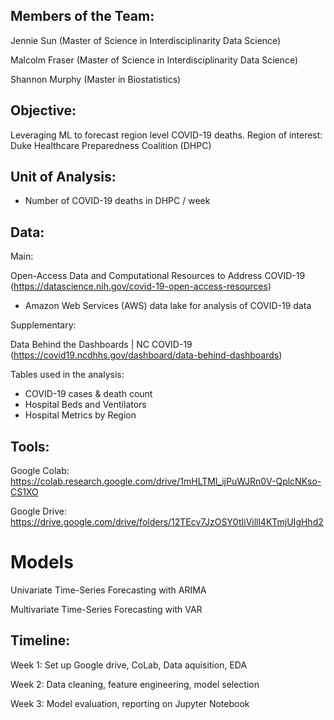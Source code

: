 ## Members of the Team:

Jennie Sun (Master of Science in Interdisciplinarity Data Science) 

Malcolm Fraser (Master of Science in Interdisciplinarity Data Science) 

Shannon Murphy (Master in Biostatistics) 


## Objective:
Leveraging ML to forecast region level COVID-19 deaths. 
Region of interest: Duke Healthcare Preparedness Coalition (DHPC)

## Unit of Analysis: 
- Number of COVID-19 deaths in DHPC / week

## Data:
Main: 

Open-Access Data and Computational Resources to Address COVID-19 (https://datascience.nih.gov/covid-19-open-access-resources)
* Amazon Web Services (AWS) data lake for analysis of COVID-19 data

Supplementary: 

Data Behind the Dashboards | NC COVID-19 (https://covid19.ncdhhs.gov/dashboard/data-behind-dashboards)

Tables used in the analysis:
- COVID-19 cases & death count
- Hospital Beds and Ventilators
- Hospital Metrics by Region 

## Tools:

Google Colab: https://colab.research.google.com/drive/1mHLTMl_ijPuWJRn0V-QplcNKso-CS1XO

Google Drive: https://drive.google.com/drive/folders/12TEcv7JzOSY0tIiVilll4KTmjUIgHhd2

# Models

Univariate Time-Series Forecasting with ARIMA

Multivariate Time-Series Forecasting with VAR


## Timeline: 

Week 1: Set up Google drive, CoLab, Data aquisition, EDA

Week 2: Data cleaning, feature engineering, model selection

Week 3: Model evaluation, reporting on Jupyter Notebook
